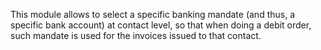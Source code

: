 This module allows to select a specific banking mandate (and thus, a
specific bank account) at contact level, so that when doing a debit
order, such mandate is used for the invoices issued to that contact.
